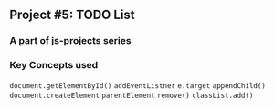 ## Project #5: TODO List
### A part of js-projects series

### Key Concepts used
`document.getElementById()` `addEventListner` `e.target` `appendChild()` `document.createElement` `parentElement` `remove()` `classList.add()`
